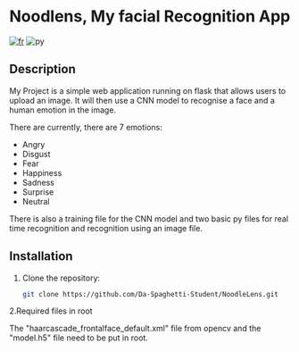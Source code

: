 # Noodlens, My facial Recognition App

[![fr](https://img.shields.io/badge/lang-fr-yellow)](https://github.com/Da-Spaghetti-Student/NoodleLens/blob/main/Readmefr.md)
![py](https://img.shields.io/badge/python-3.11.2-3C79AB)


## Description
My Project is a simple web application running on flask that allows users to upload an image. It will then use a CNN model to recognise a face and a human emotion in the image. 

There are currently, there are 7 emotions:
- Angry
- Disgust
- Fear
- Happiness
- Sadness
- Surprise
- Neutral

There is also a training file for the CNN model and two basic py files for real time recognition and recognition using an image file.

## Installation
1. Clone the repository:
   ```bash
   git clone https://github.com/Da-Spaghetti-Student/NoodleLens.git

2.Required files in root

The "haarcascade_frontalface_default.xml" file from opencv and the "model.h5" file need to be put in root.
